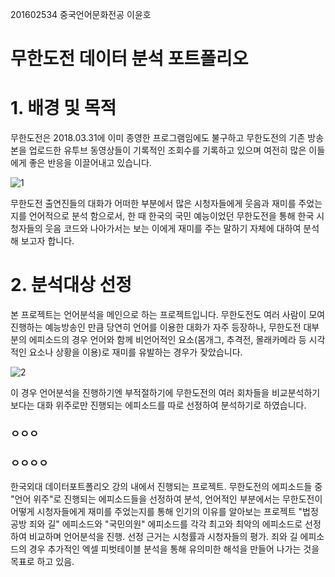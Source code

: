 201602534 중국언어문화전공 이윤호

# 무한도전 데이터 분석 포트폴리오
# 1. 배경 및 목적
무한도전은 2018.03.31에 이미 종영한 프로그램임에도 불구하고 무한도전의 기존 방송본을 업로드한 유투브 동영상들이 기록적인 조회수를 기록하고 있으며 여전히 많은 이들에게 좋은 반응을 이끌어내고 있습니다.

![1](https://user-images.githubusercontent.com/74258352/101723485-b862a780-3aef-11eb-8cfd-9ad170ca421f.png)

무한도전 출연진들의 대화가 어떠한 부분에서 많은 시청자들에게 웃음과 재미를 주었는지를 언어적으로 분석 함으로서, 한 때 한국의 국민 예능이었던 무한도전을 통해 한국 시청자들의 웃음 코드와 나아가서는 보는 이에게 재미를 주는 말하기 자체에 대하여 분석 해 보고자 합니다.

# 2. 분석대상 선정
본 프로젝트는 언어분석을 메인으로 하는 프로젝트입니다.
무한도전도 여러 사람이 모여 진행하는 예능방송인 만큼 당연히 언어를 이용한 대화가 자주 등장하나, 무한도전 대부분의 에피소드의 경우 언어와 함께 비언어적인 요소(몸개그, 추격전, 몰래카메라 등 시각적인 요소나 상황을 이용)로 재미를 유발하는 경우가 잦았습니다. 

![2](https://user-images.githubusercontent.com/74258352/101724229-6cb0fd80-3af1-11eb-9406-656ad1a9ea6c.png)

이 경우 언어분석을 진행하기엔 부적절하기에 무한도전의 여러 회차들을 비교분석하기 보다는 대화 위주로만 진행되는 에피소드를 따로 선정하여 분석하기로 하였습니다.


### ㅇㅇㅇ
### ㅇㅇㅇㅇ

한국외대 데이터포트폴리오 강의 내에서 진행되는 프로젝트.
무한도전의 에피소드들 중 "언어 위주"로 진행되는 에피소드들을 선정하여 분석, 언어적인 부분에서는 무한도전이 어떻게 시청자들에게 재미를 주었는지를 통해 인기의 이유를 알아보는 프로젝트
"법정공방 죄와 길" 에피소드와 "국민의원" 에피소드를 각각 최고와 최악의 에피소드로 선정하여 비교하며 언어분석을 진행. 선정 근거는 시청률과 시청자들의 평가.
죄와 길 에피소드의 경우 추가적인 엑셀 피벗테이블 분석을 통해 유의미한 해석을 만들어 나가는 것을 목표로 하고 있음.

